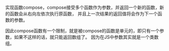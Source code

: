 实现函数compose，compose接受多个函数作为参数，并返回一个新的函数，新的函数会从右向左依次执行原函数， 并且上一次结果的返回值将会作为下一个函数的参数。

因此compose函数有一个限制，就是被compose的函数是单元的，即只有一个参数，如果不这样的话，就只能返回数组了。 因为在JS中参数其实就是一个类数组。
